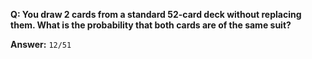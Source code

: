 __Q: You draw 2 cards from a standard 52-card deck without replacing them. What is the probability that 
both cards are of the same suit?__

__Answer:__ `12/51`
